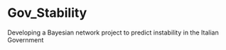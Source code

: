 # Gov_Stability
Developing a Bayesian network project to predict instability in the Italian Government
